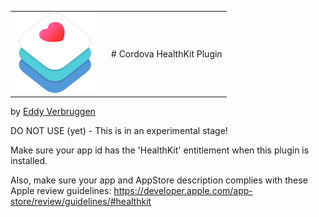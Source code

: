 <table width="100%">
  <tr>
    <td width="140"><img src="img/healthkit-hero_2x.png" width="128px" height="128px"/></td>
    <td># Cordova HealthKit Plugin</td>
  </tr>
</table>

by [Eddy Verbruggen](http://www.x-services.nl)


DO NOT USE (yet) - This is in an experimental stage!

Make sure your app id has the 'HealthKit' entitlement when this plugin is installed.

Also, make sure your app and AppStore description complies with these Apple review guidelines: https://developer.apple.com/app-store/review/guidelines/#healthkit

